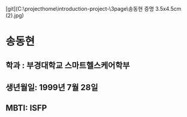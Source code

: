 [git](C:\projecthome\introduction-project-\3page\송동현 증명 3.5x4.5cm (2).jpg)
# 송동현 
## 학과 : 부경대학교 스마트헬스케어학부
## 생년월일: 1999년 7월 28일
## MBTI: ISFP
